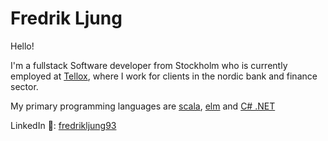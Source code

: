 # Fredrik Ljung

Hello!

I'm a fullstack Software developer from Stockholm who is currently employed at [Tellox](https://www.tellox.se/), where I work for clients in the nordic bank and finance sector.

My primary programming languages are [scala](https://github.com/scala/scala), [elm](https://github.com/elm) and [C# .NET](https://github.com/dotnet)

LinkedIn 💼: [fredrikljung93](https://www.linkedin.com/in/fredrikljung93)
